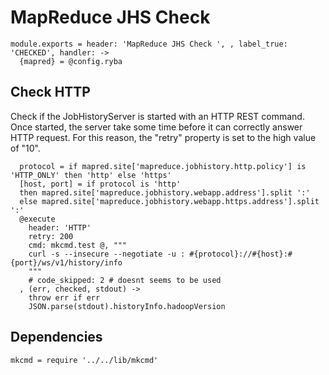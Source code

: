 

# MapReduce JHS Check

    module.exports = header: 'MapReduce JHS Check ', , label_true: 'CHECKED', handler: ->
      {mapred} = @config.ryba
      

## Check HTTP

Check if the JobHistoryServer is started with an HTTP REST command. Once
started, the server take some time before it can correctly answer HTTP request.
For this reason, the "retry" property is set to the high value of "10".

      protocol = if mapred.site['mapreduce.jobhistory.http.policy'] is 'HTTP_ONLY' then 'http' else 'https'
      [host, port] = if protocol is 'http'
      then mapred.site['mapreduce.jobhistory.webapp.address'].split ':'
      else mapred.site['mapreduce.jobhistory.webapp.https.address'].split ':'
      @execute
        header: 'HTTP'
        retry: 200
        cmd: mkcmd.test @, """
        curl -s --insecure --negotiate -u : #{protocol}://#{host}:#{port}/ws/v1/history/info
        """
        # code_skipped: 2 # doesnt seems to be used
      , (err, checked, stdout) ->
        throw err if err
        JSON.parse(stdout).historyInfo.hadoopVersion

## Dependencies

    mkcmd = require '../../lib/mkcmd'
